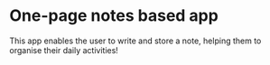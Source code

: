 # One-page notes based app

This app enables the user to write and store a note, helping them to organise their daily activities!
